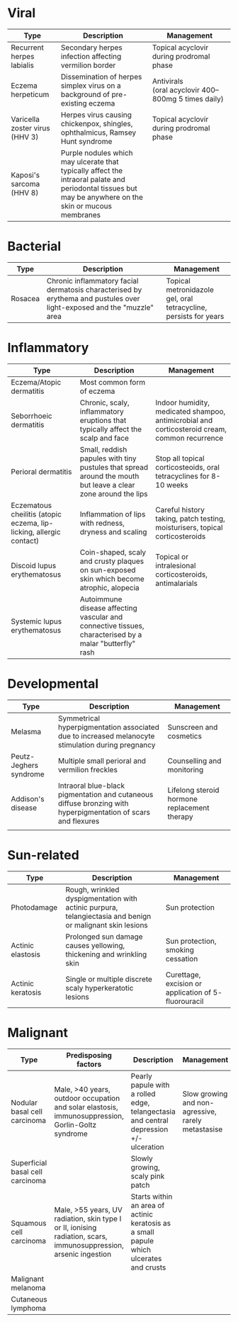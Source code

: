 # Viral

| Type                           | Description                                                                                                                                              | Management                                                                |
| ------------------------------ | -------------------------------------------------------------------------------------------------------------------------------------------------------- | ------------------------------------------------------------------------- |
| Recurrent herpes labialis      | Secondary herpes infection affecting vermilion border                                                                                                    | Topical acyclovir during prodromal phase                                  |
| Eczema herpeticum              | Dissemination of herpes simplex virus on a background of pre-existing eczema                                                                             | Antivirals (oral acyclovir 400–800mg 5 times daily)                       | 
| Varicella zoster virus (HHV 3) | Herpes virus causing chickenpox, shingles, ophthalmicus, Ramsey Hunt syndrome                                                                            | Topical acyclovir during prodromal phase                                  |
| Kaposi's sarcoma (HHV 8)       | Purple nodules which may ulcerate that typically affect the intraoral palate and periodontal tissues but may be anywhere on the skin or mucous membranes |                                                                           |

# Bacterial

| Type    | Description                                                                                                            | Management                                                       |
| ------- | ---------------------------------------------------------------------------------------------------------------------- | ---------------------------------------------------------------- |
| Rosacea | Chronic inflammatory facial dermatosis characterised by erythema and pustules over light-exposed and the "muzzle" area | Topical metronidazole gel, oral tetracycline, persists for years |

# Inflammatory

| Type                                                                | Description                                                                                                   | Management                                                                                    |
| ------------------------------------------------------------------- | ------------------------------------------------------------------------------------------------------------- | --------------------------------------------------------------------------------------------- |
| Eczema/Atopic dermatitis                                            | Most common form of eczema                                                                                    |                                                                                               |
| Seborrhoeic dermatitis                                              | Chronic, scaly, inflammatory eruptions that typically affect the scalp and face                               | Indoor humidity, medicated shampoo, antimicrobial and corticosteroid cream, common recurrence |
| Perioral dermatitis                                                 | Small, reddish papules with tiny pustules that spread around the mouth but leave a clear zone around the lips | Stop all topical corticosteoids, oral tetracyclines for 8-10 weeks                            |
| Eczematous cheilitis (atopic eczema, lip-licking, allergic contact) | Inflammation of lips with redness, dryness and scaling                                                        | Careful history taking, patch testing, moisturisers, topical corticosteroids                  |
| Discoid lupus erythematosus                                         | Coin-shaped, scaly and crusty plaques on sun-exposed skin which become atrophic, alopecia                     | Topical or intralesional corticosteroids, antimalarials                                       |
| Systemic lupus erythematosus                                        | Autoimmune disease affecting vascular and connective tissues, characterised by a malar "butterfly" rash       |                                                                                               |

# Developmental

| Type                   | Description                                                                                                   | Management                                   |
| ---------------------- | ------------------------------------------------------------------------------------------------------------- | -------------------------------------------- |
| Melasma                | Symmetrical hyperpigmentation associated due to increased melanocyte stimulation during pregnancy             | Sunscreen and cosmetics                      |
| Peutz-Jeghers syndrome | Multiple small perioral and vermilion freckles                                                                | Counselling and monitoring                   |
| Addison's disease      | Intraoral blue-black pigmentation and cutaneous diffuse bronzing with hyperpigmentation of scars and flexures | Lifelong steroid hormone replacement therapy |
|                        |                                                                                                               |                                              |

# Sun-related

| Type              | Description                                                                                               | Management                                            |
| ----------------- | --------------------------------------------------------------------------------------------------------- | ----------------------------------------------------- |
| Photodamage       | Rough, wrinkled dyspigmentation with actinic purpura, telangiectasia and benign or malignant skin lesions | Sun protection                                        |
| Actinic elastosis | Prolonged sun damage causes yellowing, thickening and wrinkling skin                                      | Sun protection, smoking cessation                     |
| Actinic keratosis | Single or multiple discrete scaly hyperkeratotic lesions                                                  | Curettage, excision or application of 5- fluorouracil |

# Malignant

| Type                             | Predisposing factors                                                                                              | Description                                                                             | Management                                         |
| -------------------------------- | ----------------------------------------------------------------------------------------------------------------- | --------------------------------------------------------------------------------------- | -------------------------------------------------- |
| Nodular basal cell carcinoma     | Male, >40 years, outdoor occupation and solar elastosis, immunosuppression, Gorlin-Goltz syndrome                 | Pearly papule with a rolled edge, telangectasia and central depression +/- ulceration   | Slow growing and non-agressive, rarely metastasise |
| Superficial basal cell carcinoma |                                                                                                                   | Slowly growing, scaly pink patch                                                        |                                                    |
| Squamous cell carcinoma          | Male, >55 years, UV radiation, skin type I or II, ionising radiation, scars, immunosuppression, arsenic ingestion | Starts within an area of actinic keratosis as a small papule which ulcerates and crusts |                                                    |
| Malignant melanoma               |                                                                                                                   |                                                                                         |                                                    |
| Cutaneous lymphoma               |                                                                                                                   |                                                                                         |                                                    |
